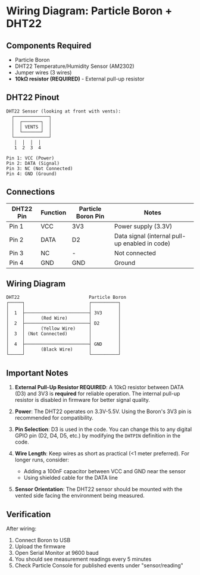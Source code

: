 # Wiring Diagram: Particle Boron + DHT22

## Components Required

- Particle Boron
- DHT22 Temperature/Humidity Sensor (AM2302)
- Jumper wires (3 wires)
- **10kΩ resistor (REQUIRED)** - External pull-up resistor

## DHT22 Pinout

```
DHT22 Sensor (looking at front with vents):
  ┌─────────────┐
  │  ┌───────┐  │
  │  │ VENTS │  │
  │  └───────┘  │
  └─────────────┘
   │  │  │  │
   1  2  3  4

Pin 1: VCC (Power)
Pin 2: DATA (Signal)
Pin 3: NC (Not Connected)
Pin 4: GND (Ground)
```

## Connections

| DHT22 Pin | Function | Particle Boron Pin | Notes |
|-----------|----------|-------------------|-------|
| Pin 1     | VCC      | 3V3               | Power supply (3.3V) |
| Pin 2     | DATA     | D2                | Data signal (internal pull-up enabled in code) |
| Pin 3     | NC       | -                 | Not connected |
| Pin 4     | GND      | GND               | Ground |

## Wiring Diagram

```
DHT22                          Particle Boron
┌─────┐                        ┌──────────┐
│     │                        │          │
│  1  ├────────────────────────┤ 3V3      │
│     │      (Red Wire)        │          │
│  2  ├────────────────────────┤ D2       │
│     │      (Yellow Wire)     │          │
│  3  │ (Not Connected)        │          │
│     │                        │          │
│  4  ├────────────────────────┤ GND      │
│     │      (Black Wire)      │          │
└─────┘                        └──────────┘
```

## Important Notes

1. **External Pull-Up Resistor REQUIRED**: A 10kΩ resistor between DATA (D3) and 3V3 is **required** for reliable operation. The internal pull-up resistor is disabled in firmware for better signal quality.

2. **Power**: The DHT22 operates on 3.3V-5.5V. Using the Boron's 3V3 pin is recommended for compatibility.

3. **Pin Selection**: D3 is used in the code. You can change this to any digital GPIO pin (D2, D4, D5, etc.) by modifying the `DHTPIN` definition in the code.

4. **Wire Length**: Keep wires as short as practical (<1 meter preferred). For longer runs, consider:
   - Adding a 100nF capacitor between VCC and GND near the sensor
   - Using shielded cable for the DATA line

5. **Sensor Orientation**: The DHT22 sensor should be mounted with the vented side facing the environment being measured.

## Verification

After wiring:
1. Connect Boron to USB
2. Upload the firmware
3. Open Serial Monitor at 9600 baud
4. You should see measurement readings every 5 minutes
5. Check Particle Console for published events under "sensor/reading"
